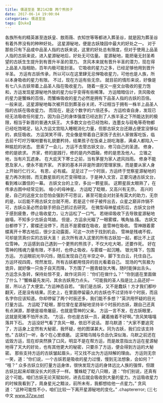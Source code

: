 ```yaml
---
title: 儒道至圣 第2142章 两个熊孩子
date: 2017-06-14 19:00:04
categories: 儒道至圣
tags: [Duke]
---
```


各族所有的精英甚至连妖皇、敖雨薇、衣知世等等都进入葬圣谷，就是因为葬圣谷有着外界没有的种种好处。
这星源秘地，便是古妖陵园中最大的好处之一。
对于那些只有下品或中品圣人指的古妖来说，这里的好处总有限度，但对于使用上品圣人指的古妖来说，进入星源秘地后，好处无可估量。
星源秘地，能把毫无封圣希望的古妖生生提升到有晋升半圣的潜力。
贪风本来就有晋升半圣的潜力，现在得上品圣人指相助，百年内极可能封圣。
它吸收的星力之多，已经足够他用到晋升半圣。
方运有古妖传承，所以可以在这里肆无忌惮吸收星力，可他也是人族，所以本身吸收的星力有限。
不过，现在方运有些无奈。
就目前的情形来说，好像是有七八头古妖带着上品圣人指在吸收星力。
随着一座又一座文台吸收的星力饱和，方运发现星源秘地外放的星力似乎变得有些稀薄。
方运暗暗估计，贪风吸收的星力是蟹蛛的百倍，而蟹蛛吸收的星力必然是拥有下品圣人指的古妖的百倍。
一般来说，这星源秘地每次被开启到葬圣谷关闭，不过相当于拥有一株半上品圣人指的古妖在吸收星力。
而现在，是这个数字的六倍还多。
方运检查自身，发现已经无法吸收任何星力，因为自己的身体强度已经达到了人族半圣之下所能达到的极限，相当于新晋的普通大妖王。
大多数文台也已经饱和，连墨女与砚龟等奇物都已经吃饱喝足，钻入方运文宫陷入睡眠消化力量，但那古妖文台还跟占便宜没够似的，疯狂吸收。
方运哭笑不得，完全像是带着自己家孩子去别人家做客吃饭，临去前千叮咛万嘱咐要有礼貌要矜持，结果孩子在饭桌上胡吃海塞，满桌人都陷入一种尴尬的状态。
思索了一会儿，方运不去管古妖文台，修习自己的圣道。
修身，修的是欲求。
齐家，修的是践行，修的是内外圆融，修的是恩及他人。
立锥之地，当有片瓦遮身。
在大庇天下寒士之前，当有茅屋为家人遮风挡雨。
修身不能恩及家人，便永不能齐家。
齐家的基本并非是所谓的管理家族，而是要从家人身上开始行仁行义。
有恩，必有威。
足足过了一个时辰，方运终于觉察星源秘地的星力再次削弱，而无数星辰的光芒变得暗淡，于是神入文宫，正要沟通古妖文台，看到难以置信的一幕。
古妖文台的上空，多出一颗星辰。
这颗星辰太眼熟了，在传承古图中经常见到。
缩小的母神星。
方运眨了眨眼，又高兴有无奈。
高兴的是，自己的这座文台恐怕会强到不可思议，甚至可能会对封圣有莫大的助力，无奈的是，以后能不用古妖文台就不用，若是这个样子被传出去，众星之巅非炸锅不可，古妖众圣必然会联手把自己抓过去研究。
在微型母神星成形后，古妖文台终于感到疲惫，停止吸收星力，让方运松了一口气。
若继续吸收下去导致星源秘地崩塌，不知多少古妖会骂娘。
但是，方运余光瞄了一眼雾蝶，嘴角抽.搐。
古妖文台都停下了，雾蝶还没停下，而且不是雾蝶在吸收，是雪神在吸收。
雪神跟着雾蝶离开十寒古地后，很少主动露面，可这一次终于找到机会。
雪神是残魂不假，可却是货真价实的古妖大圣！
此次所有进入这里的所有古妖加一起，都比不上这位雪神。
方运感到自己遇到一个更熊的熊孩子，不仅大吃大喝，还要作死。
好在雪神的残魂力量有限，不多时，也停止吸收，与雾蝶一起沉睡。
银光降下，包围方运。
方运眼前光华闪烁，随后发现自己在半空之中，脚下生白云，托住自己。
方运环视四周，愕然发现，所有古妖都用怪异的目光看着自己。
现场的气氛极为诡异，就好像一只虫子自天而降，下方围了一圈青蛙张大嘴，随时能弹出舌头。
方运念头急转，保持处惊不变，故作诧异问：“你们在做什么？”
“你到底在里面做了什么？”蟹蛛最先发问，其余古妖用力点头。
“可能我的圣人指是比上品还好一层，所以占了大便宜。”方运神态自若。
“我们是古妖，又不是蠢妖！方才我们都吵翻天，还是没有结果。历史上，在里面停留最久的古妖也不过坚持半个时辰，而且名字你应该知道。你却停留了两个时辰还多，我们能不多想？”英洪用怀疑的目光打量方运。
方运眨了眨眼，那位曾在星源秘地坚持半个时辰的古妖，跟自己还真有点渊源，那便是祖帝屠庭，也就是雪神的父亲。
方运一言不发，在古妖眼里，这就是死猪不怕开水烫。
“方运，你也是古妖一员，藏着掖着不好啊。”贪风笑嘻嘻落井下石。
方运没好气看了贪风一眼，依旧不说话。
那乌默道：“大家不要追究了，方运身上定然有大秘密，我怀疑，他的图谋甚大。同为古妖，我们应该支持他。”
古妖们一听，各个在心里琢磨。
这深暗乌贼与负岳仇深似海，乌默之前还在诋毁方运，现在却突然换了口风，明显不是在帮方运，而是故意指出方运在星源秘地得了天大的好处，也有其他更大的秘密，只要杀了方运，便会得到方运的大秘密。
那些支持方运的古妖皱起眉头，可又找不出为方运辩解的理由。
方运则无奈一笑，道：“你们说，一个古妖若是吸收的星力过慢，慢到无法想象，会如何？”
“哦？”
众多古妖立刻打量方运身体，很快发现方运的身体远比人族的强悍，但跟古妖比起来却跟没长大的孩子一样。
蟹蛛眨了眨八只眼，道：“你们别说，还真有这个可能。咱们古妖无论天赋如何，进去后就会吸收到大量的星力。方运吸收星力的时候我看到了，周身星光之黯淡，前所未有，我都想给他一点星力。”
贪风道：“这种可能性不小，咱们比较一下离开星源秘地的变化。”
.chaptererror;
(三七中文 www.37zw.net